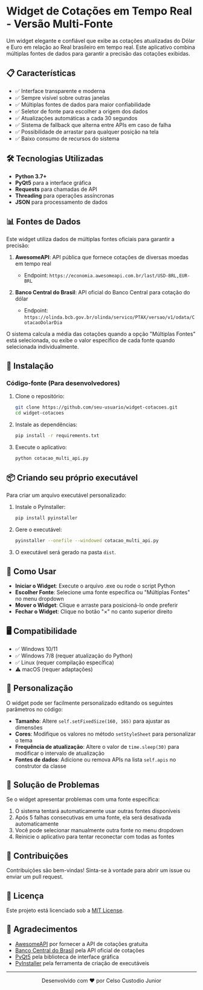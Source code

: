 # Widget de Cotações em Tempo Real - Versão Multi-Fonte
Um widget elegante e confiável que exibe as cotações atualizadas do Dólar e Euro em relação ao Real brasileiro em tempo real. Este aplicativo combina múltiplas fontes de dados para garantir a precisão das cotações exibidas.

## 📋 Características

- ✅ Interface transparente e moderna
- ✅ Sempre visível sobre outras janelas
- ✅ Múltiplas fontes de dados para maior confiabilidade
- ✅ Seletor de fonte para escolher a origem dos dados
- ✅ Atualizações automáticas a cada 30 segundos
- ✅ Sistema de fallback que alterna entre APIs em caso de falha
- ✅ Possibilidade de arrastar para qualquer posição na tela
- ✅ Baixo consumo de recursos do sistema

## 🛠️ Tecnologias Utilizadas

- **Python 3.7+**
- **PyQt5** para a interface gráfica
- **Requests** para chamadas de API
- **Threading** para operações assíncronas
- **JSON** para processamento de dados

## 📊 Fontes de Dados

Este widget utiliza dados de múltiplas fontes oficiais para garantir a precisão:

1. **AwesomeAPI**: API pública que fornece cotações de diversas moedas em tempo real
   - Endpoint: `https://economia.awesomeapi.com.br/last/USD-BRL,EUR-BRL`

2. **Banco Central do Brasil**: API oficial do Banco Central para cotação do dólar
   - Endpoint: `https://olinda.bcb.gov.br/olinda/servico/PTAX/versao/v1/odata/CotacaoDolarDia`

O sistema calcula a média das cotações quando a opção "Múltiplas Fontes" está selecionada, ou exibe o valor específico de cada fonte quando selecionada individualmente.

## 🚀 Instalação

### Código-fonte (Para desenvolvedores)

1. Clone o repositório:
   ```bash
   git clone https://github.com/seu-usuario/widget-cotacoes.git
   cd widget-cotacoes
   ```

2. Instale as dependências:
   ```bash
   pip install -r requirements.txt
   ```

3. Execute o aplicativo:
   ```bash
   python cotacao_multi_api.py
   ```

## 📦 Criando seu próprio executável

Para criar um arquivo executável personalizado:

1. Instale o PyInstaller:
   ```bash
   pip install pyinstaller
   ```

2. Gere o executável:
   ```bash
   pyinstaller --onefile --windowed cotacao_multi_api.py
   ```

3. O executável será gerado na pasta `dist`.

## 🎯 Como Usar

- **Iniciar o Widget**: Execute o arquivo .exe ou rode o script Python
- **Escolher Fonte**: Selecione uma fonte específica ou "Múltiplas Fontes" no menu dropdown
- **Mover o Widget**: Clique e arraste para posicioná-lo onde preferir
- **Fechar o Widget**: Clique no botão "×" no canto superior direito

## 🖥️ Compatibilidade

- ✅ Windows 10/11
- ✅ Windows 7/8 (requer atualização do Python)
- ✅ Linux (requer compilação específica)
- ⚠️ macOS (requer adaptações)

## 📝 Personalização

O widget pode ser facilmente personalizado editando os seguintes parâmetros no código:

- **Tamanho**: Altere `self.setFixedSize(160, 165)` para ajustar as dimensões
- **Cores**: Modifique os valores no método `setStyleSheet` para personalizar o tema
- **Frequência de atualização**: Altere o valor de `time.sleep(30)` para modificar o intervalo de atualização 
- **Fontes de dados**: Adicione ou remova APIs na lista `self.apis` no construtor da classe

## 🔧 Solução de Problemas

Se o widget apresentar problemas com uma fonte específica:

1. O sistema tentará automaticamente usar outras fontes disponíveis
2. Após 5 falhas consecutivas em uma fonte, ela será desativada automaticamente
3. Você pode selecionar manualmente outra fonte no menu dropdown
4. Reinicie o aplicativo para tentar reconectar com todas as fontes

## 🤝 Contribuições

Contribuições são bem-vindas! Sinta-se à vontade para abrir um issue ou enviar um pull request.

## 📄 Licença

Este projeto está licenciado sob a [MIT License](LICENSE).

## 👏 Agradecimentos

- [AwesomeAPI](https://economia.awesomeapi.com.br/) por fornecer a API de cotações gratuita
- [Banco Central do Brasil](https://dadosabertos.bcb.gov.br/) pela API oficial de cotações
- [PyQt5](https://www.riverbankcomputing.com/software/pyqt/) pela biblioteca de interface gráfica
- [PyInstaller](https://www.pyinstaller.org/) pela ferramenta de criação de executáveis

---

<p align="center">
  Desenvolvido com ❤️ por Celso Custodio Junior
</p>

